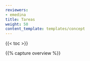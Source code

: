 ```yaml
---
reviewers:
- emedina
title: Tareas
weight: 50
content_template: templates/concept
---
```


{{< toc >}}

{{% capture overview %}}
